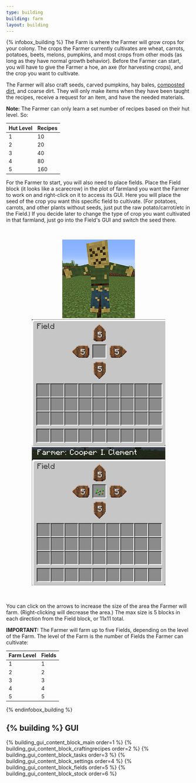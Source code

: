 ```yaml
---
type: building
building: farm
layout: building
---
```

{% infobox_building %}
The Farm is where the Farmer will grow crops for your colony. The crops the Farmer currently cultivates are wheat, carrots, potatoes, beets, melons, pumpkins, and most crops from other mods (as long as they have normal growth behavior). Before the Farmer can start, you will have to give the Farmer a hoe, an axe (for harvesting crops), and the crop you want to cultivate. 

The Farmer will also craft seeds, carved pumpkins, hay bales, [composted dirt](../../source/items/compost), and coarse dirt. They will only make items when they have been taught the recipes, receive a request for an item, and have the needed materials.

**Note:** The Farmer can only learn a set number of recipes based on their hut level. So:

| Hut Level | Recipes |
|-----------|---------|
| 1         | 10      |
| 2         | 20      |
| 3         | 40      |
| 4         | 80      |
| 5         | 160     |

For the Farmer to start, you will also need to place fields. Place the Field block (it looks like a scarecrow) in the plot of farmland you want the Farmer to work on and right-click on it to access its GUI. Here you will place the seed of the crop you want this specific field to cultivate. (For potatoes, carrots, and other plants without seeds, just put the raw potato/carrot/etc in the Field.) If you decide later to change the type of crop you want cultivated in that farmland, just go into the Field's GUI and switch the seed there.

<br>
<p style="text-align:center;">
<img src="../../assets/images/misc/field.png" alt="Field">
<img src="../../assets/images/gui/fieldgui1.png" alt="Field GUI Empty">
<img src="../../assets/images/gui/fieldgui2.png" alt="Field GUI Assigned"></p>
<br>

You can click on the arrows to increase the size of the area the Farmer will farm. (Right-clicking will decrease the area.) The max size is 5 blocks in each direction from the Field block, or 11x11 total.

**IMPORTANT:** The Farmer will farm up to five Fields, depending on the level of the Farm. The level of the Farm is the number of Fields the Farmer can cultivate:

| Farm Level | Fields |
|------------|--------|
| 1          | 1      |
| 2          | 2      |
| 3          | 3      |
| 4          | 4      |
| 5          | 5      |
{% endinfobox_building %}

## {% building %} GUI

{% building_gui_content_block_main order=1 %}
{% building_gui_content_block_craftingrecipes order=2 %}
{% building_gui_content_block_tasks order=3 %}
{% building_gui_content_block_settings order=4 %}
{% building_gui_content_block_fields order=5 %}
{% building_gui_content_block_stock order=6 %}